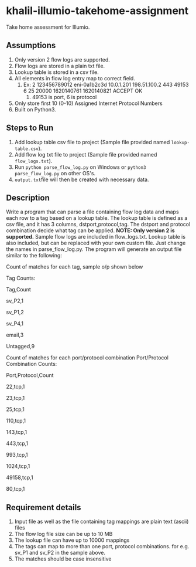 # khalil-illumio-takehome-assignment
Take home assessment for Illumio.

## Assumptions
1. Only version 2 flow logs are supported.
2. Flow logs are stored in a plain txt file.
3. Lookup table is stored in a csv file.
4. All elements in flow log entry map to correct field. 
   1. Ex: 2 123456789012 eni-0a1b2c3d 10.0.1.201 198.51.100.2 443 49153 6 25 20000 1620140761 1620140821 ACCEPT OK
         1. 49153 is port, 6 is protocol
5. Only store first 10 (0-10) Assigned Internet Protocol Numbers
6. Built on Python3.

## Steps to Run
1. Add lookup table csv file to project (Sample file provided named `lookup-table.csv`).
2. Add flow log txt file to project (Sample file provided named` flow_logs.txt`).
3. Run `python parse_flow_log.py` on Windows or `python3 parse_flow_log.py` on other OS's.
4. ` output.txt `file will then be created with necessary data.
## Description 

Write a program that can parse a file containing flow log data and maps each row to a tag based on a lookup table. The lookup table is defined as a csv file, and it has 3 columns, dstport,protocol,tag.   The dstport and protocol combination decide what tag can be applied. **NOTE: Only version 2 is supported.**
Sample flow logs are included in flow_logs.txt. Lookup table is also included, but can be replaced with your own custom file.
Just change the names in parse_flow_log.py.
The program will generate an output file similar to the following: 

Count of matches for each tag, sample o/p shown below 
 

Tag Counts: 

Tag,Count 

sv_P2,1 

sv_P1,2 

sv_P4,1 

email,3 

Untagged,9          

Count of matches for each port/protocol combination 
Port/Protocol Combination Counts: 

 Port,Protocol,Count 

22,tcp,1 

23,tcp,1 

25,tcp,1 

110,tcp,1 

143,tcp,1 

443,tcp,1 

993,tcp,1 

1024,tcp,1 

49158,tcp,1 

80,tcp,1 

 
## Requirement details 

1. Input file as well as the file containing tag mappings are plain text (ascii) files  
2. The flow log file size can be up to 10 MB 
3. The lookup file can have up to 10000 mappings 
4. The tags can map to more than one port, protocol combinations.  for e.g. sv_P1 and sv_P2 in the sample above. 
5. The matches should be case insensitive 